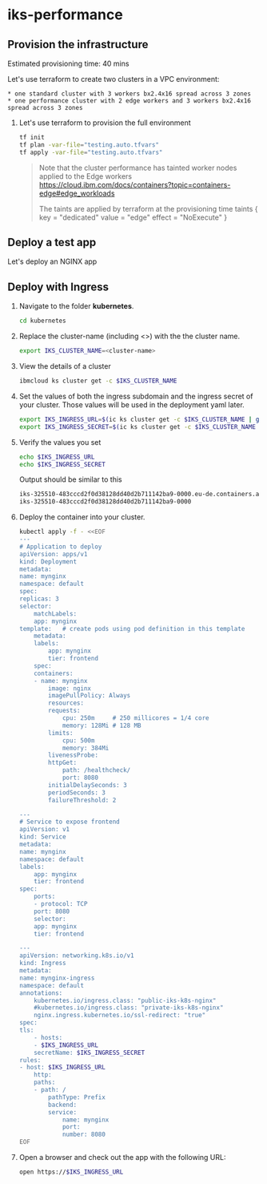 # iks-performance

## Provision the infrastructure

Estimated provisioning time: 40 mins

Let's use terraform to create two clusters in a VPC environment:

    * one standard cluster with 3 workers bx2.4x16 spread across 3 zones
    * one performance cluster with 2 edge workers and 3 workers bx2.4x16 spread across 3 zones

1. Let's use terraform to provision the full environment

    ```sh
    tf init
    tf plan -var-file="testing.auto.tfvars"
    tf apply -var-file="testing.auto.tfvars"
    ```

    > Note that the cluster performance has tainted worker nodes applied to the Edge workers
    https://cloud.ibm.com/docs/containers?topic=containers-edge#edge_workloads
    >
    > The taints are applied by terraform at the
    > provisioning time
    >    taints {
    >    key    = "dedicated"
    >    value  = "edge"
    >    effect = "NoExecute"
    > }

## Deploy a test app

Let's deploy an NGINX app

## Deploy with Ingress

1. Navigate to the folder **kubernetes**.

    ```sh
    cd kubernetes
    ```

1. Replace the cluster-name (including <>) with the the cluster name.

    ```sh
    export IKS_CLUSTER_NAME=<cluster-name>
    ```

1. View the details of a cluster

    ```sh
    ibmcloud ks cluster get -c $IKS_CLUSTER_NAME
    ```

1. Set the values of both the ingress subdomain and the ingress secret of your cluster. Those values will be used in the deployment yaml later.

    ```sh
    export IKS_INGRESS_URL=$(ic ks cluster get -c $IKS_CLUSTER_NAME | grep "Ingress Subdomain" | awk '{print tolower($3)}')
    export IKS_INGRESS_SECRET=$(ic ks cluster get -c $IKS_CLUSTER_NAME | grep "Ingress Secret" | awk '{print tolower($3)}')
    ```

1. Verify the values you set

    ```sh
    echo $IKS_INGRESS_URL
    echo $IKS_INGRESS_SECRET
    ```

    Output should be similar to this

    ```txt
    iks-325510-483cccd2f0d38128dd40d2b711142ba9-0000.eu-de.containers.appdomain.cloud
    iks-325510-483cccd2f0d38128dd40d2b711142ba9-0000
    ```

1. Deploy the container into your cluster.
  
    ```sh
    kubectl apply -f - <<EOF
    ---
    # Application to deploy
    apiVersion: apps/v1
    kind: Deployment
    metadata:
    name: mynginx
    namespace: default
    spec:
    replicas: 3
    selector:
        matchLabels:
        app: mynginx
    template:   # create pods using pod definition in this template
        metadata:
        labels:
            app: mynginx
            tier: frontend
        spec:
        containers:
        - name: mynginx
            image: nginx
            imagePullPolicy: Always
            resources:
            requests:
                cpu: 250m     # 250 millicores = 1/4 core
                memory: 128Mi # 128 MB
            limits:
                cpu: 500m
                memory: 384Mi
            livenessProbe:
            httpGet:
                path: /healthcheck/
                port: 8080
            initialDelaySeconds: 3
            periodSeconds: 3
            failureThreshold: 2        

    ---
    # Service to expose frontend
    apiVersion: v1
    kind: Service
    metadata:
    name: mynginx
    namespace: default
    labels:
        app: mynginx
        tier: frontend
    spec:
        ports:
        - protocol: TCP
        port: 8080
        selector:
        app: mynginx
        tier: frontend

    ---
    apiVersion: networking.k8s.io/v1
    kind: Ingress
    metadata:
    name: mynginx-ingress
    namespace: default
    annotations:
        kubernetes.io/ingress.class: "public-iks-k8s-nginx"
        #kubernetes.io/ingress.class: "private-iks-k8s-nginx"
        nginx.ingress.kubernetes.io/ssl-redirect: "true"
    spec:
    tls:
        - hosts:
        - $IKS_INGRESS_URL
        secretName: $IKS_INGRESS_SECRET
    rules:
    - host: $IKS_INGRESS_URL
        http:
        paths:
        - path: /
            pathType: Prefix
            backend:
            service:
                name: mynginx
                port:
                number: 8080
    EOF
    ```

1. Open a browser and check out the app with the following URL:

    ```sh
    open https://$IKS_INGRESS_URL
    ```
